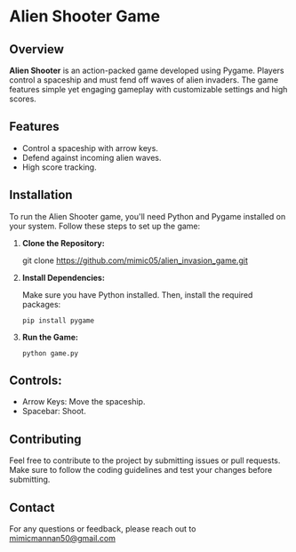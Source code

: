 # Alien Shooter Game

## Overview

   **Alien Shooter** is an action-packed game developed using Pygame. Players control a spaceship and must fend off waves of     alien invaders. The game features simple yet engaging gameplay with customizable settings and high scores.

## Features

- Control a spaceship with arrow keys.
- Defend against incoming alien waves.
- High score tracking.

## Installation

To run the Alien Shooter game, you'll need Python and Pygame installed on your system. Follow these steps to set up the game:

1. **Clone the Repository:**

   git clone https://github.com/mimic05/alien_invasion_game.git


2. **Install Dependencies:**

   Make sure you have Python installed. Then, install the required packages:

   ```pip install pygame```

3. **Run the Game:**

   ```python game.py```

## Controls:

  - Arrow Keys: Move the spaceship.
  - Spacebar: Shoot.

## Contributing
   Feel free to contribute to the project by submitting issues or pull requests. Make sure to follow the
   coding guidelines and test your changes before submitting.

## Contact
   For any questions or feedback, please reach out to mimicmannan50@gmail.com
